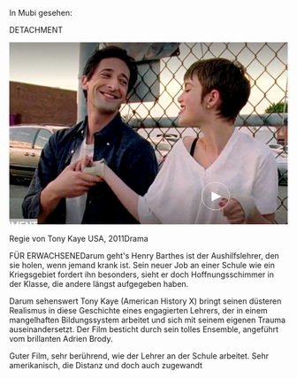 In Mubi gesehen:

DETACHMENT  

![](../_bilder/20230701152559.png)

Regie von Tony Kaye USA, 2011Drama

FÜR ERWACHSENEDarum geht's
Henry Barthes ist der Aushilfslehrer, den sie holen, wenn jemand krank ist. Sein neuer Job an einer Schule wie ein Kriegsgebiet fordert ihn besonders, sieht er doch Hoffnungsschimmer in der Klasse, die andere längst aufgegeben haben.

Darum sehenswert
Tony Kaye (American History X) bringt seinen düsteren Realismus in diese Geschichte eines engagierten Lehrers, der in einem mangelhaften Bildungssystem arbeitet und sich mit seinem eigenen Trauma auseinandersetzt. Der Film besticht durch sein tolles Ensemble, angeführt vom brillanten Adrien Brody.

Guter Film, sehr berührend, wie der Lehrer an der Schule arbeitet. Sehr amerikanisch, die Distanz und doch auch zugewandt
